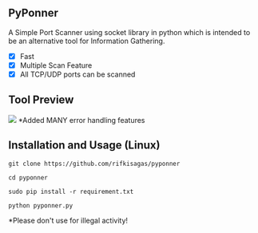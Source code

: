 ## PyPonner
A Simple Port Scanner using socket library in python which is intended to be an alternative tool for Information Gathering.

- [x] Fast
- [x] Multiple Scan Feature
- [x] All TCP/UDP ports can be scanned

## Tool Preview
![](https://github.com/rifkisagas/pyponner/pyponnerpreview.gif)
*Added MANY error handling features

## Installation and Usage (Linux)
    git clone https://github.com/rifkisagas/pyponner
    
    cd pyponner  
    
    sudo pip install -r requirement.txt
    
    python pyponner.py
    
*Please don't use for illegal activity!
